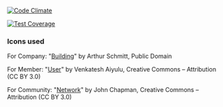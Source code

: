 [![Code Climate](https://codeclimate.com/repos/558252c0e30ba014a800a455/badges/b776ff7b00db44d6bd38/gpa.svg)](https://codeclimate.com/repos/558252c0e30ba014a800a455/feed)

[![Test Coverage](https://codeclimate.com/repos/558252c0e30ba014a800a455/badges/b776ff7b00db44d6bd38/coverage.svg)](https://codeclimate.com/repos/558252c0e30ba014a800a455/coverage)

### Icons used

For Company: "[Building](http://thenounproject.com/term/building/18230/)" by Arthur Schmitt, Public Domain

For Member: "[User](http://thenounproject.com/term/user/43645/)" by Venkatesh Aiyulu, Creative Commons – Attribution (CC BY 3.0)

For Community: "[Network](http://thenounproject.com/term/network/48747/)" by John Chapman, Creative Commons – Attribution (CC BY 3.0)
